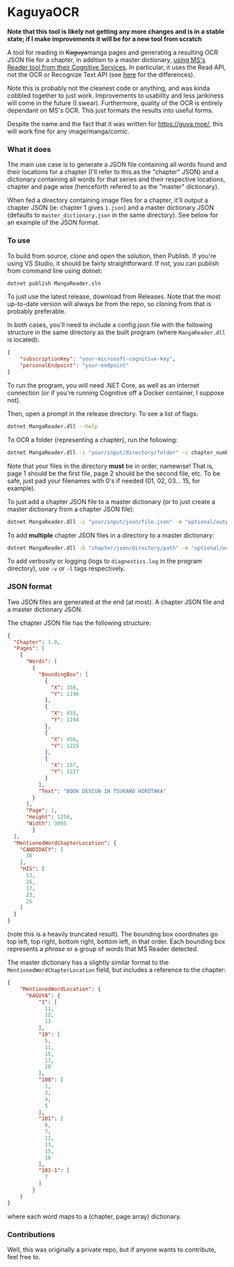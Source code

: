 # KaguyaOCR

**Note that this tool is likely not getting any more changes and is in a stable state; if I make improvements it will be for a new tool from scratch**

A tool for reading in ~~Kaguya~~manga pages and generating a resulting OCR JSON file
for a chapter, in addition to a master dictionary, [using MS's Reader tool from their Cognitive Services](https://azure.microsoft.com/en-us/services/cognitive-services/computer-vision/).  In particular, it uses the Read API, not the OCR or Recognize Text API (see [here](https://docs.microsoft.com/en-us/azure/cognitive-services/computer-vision/concept-recognizing-text) for the differences).

Note this is probably not the cleanest code or anything, and was kinda cobbled together to just work.  Improvements to usability and less jankiness will come in the future (I swear).  Furthermore, quality of the OCR is entirely dependant on MS's OCR.  This just formats the results into useful forms.

Despite the name and the fact that it was written for https://guya.moe/, this will work fine for any image/manga/comic.

### What it does

The main use case is to generate a JSON file containing all words found and their locations for a chapter (I'll refer to this as the "chapter" JSON) and a dictionary containing all words for that series and their respective locations, chapter and page wise (henceforth refered to as the "master" dictionary).

When fed a directory containing image files for a chapter, it'll output a chapter JSON (ie: chapter 1 gives ``1.json``) and a master dictionary JSON (defaults to ``master_dictionary.json`` in the same directory).  See below for an example of the JSON format.

### To use
To build from source, clone and open the solution, then Publish.  If you're using VS Studio, it should be fairly straightforward.  If not, you can publish from command line using dotnet:

```bash
dotnet publish MangaReader.sln
```

To just use the latest release, download from Releases.  Note that the most up-to-date version will always be from the repo, so cloning from that is probably preferable.

In both cases, you'll need to include a config.json file with the following structure in the same directory as the built program (where ``MangaReader.dll`` is located):
```json
{
    "subscriptionKey": "your-microsoft-cognitive-key",
    "personalEndpoint": "your-endpoint"
}
```

To run the program, you will need .NET Core, as well as an internet connection (or if you're running Cognitive off a Docker container, I suppose not).

Then, open a prompt in the release directory.  To see a list of flags:
```bash
dotnet MangaReader.dll --help
```

To OCR a folder (representing a chapter), run the following:
```bash
dotnet MangaReader.dll -i "your/input/directory/folder" -c chapter_number -o "optional/output/json/file/path.json" -m "optional/output/master/dictionary/path.json"
```

Note that your files in the directory **must** be in order, namewise!  That is, page 1 should be the first file, page 2 should be the second file, etc.  To be safe, just pad your filenames with 0's if needed (01, 02, 03... 15, for example).

To just add a chapter JSON file to a master dictionary (or to just create a master dictionary from a chapter JSON file):
```bash
dotnet MangaReader.dll -i "your/input/json/file.json" -m "optional/output/master/dictionary/path.json"
```

To add **multiple** chapter JSON files in a directory to a master dictionary:
```bash
dotnet MangaReader.dll -b "chapter/json/directory/path" -m "optional/output/master/dictionary/path"
```

To add verbosity or logging (logs to ``diagnostics.log`` in the program directory), use ``-v`` or ``-l`` tags respectively.

### JSON format

Two JSON files are generated at the end (at most).  A chapter JSON file and a master dictionary JSON.

The chapter JSON file has the following structure:
```json
{
  "Chapter": 1.0,
  "Pages": [
    {
      "Words": [
        {
          "BoundingBox": [
            {
              "X": 156,
              "Y": 1196
            },
            {
              "X": 455,
              "Y": 1194
            },
            {
              "X": 456,
              "Y": 1225
            },
            {
              "X": 157,
              "Y": 1227
            }
          ],
          "Text": "BOOK DESIGN IN TSUKANO HIROTAKA"
        }
      ],
      "Page": 1,
      "Height": 1250,
      "Width": 3095
        }
  ],
  "MentionedWordChapterLocation": {
    "CANDIDACY": [
      30
    ],
    "HIS": [
      13,
      16,
      17,
      23,
      25
    ]
  }
}
```
(note this is a heavily truncated result).  The bounding box coordinates go top left, top right, bottom right, bottom left, in that order.  Each bounding box represents a *phrase* or a group of words that MS Reader detected.

The master dictionary has a slightly similar format to the ``MentionedWordChapterLocation`` field, but includes a reference to the chapter:
```json
{
    "MentionedWordLocation": {
      "KAGUYA": {
          "1": [
            11,
            12,
            13
          ],
          "10": [
            5,
            11,
            15,
            17,
            20
          ],
          "100": [
            1,
            3,
            4,
            5
          ],
          "101": [
            6,
            7,
            11,
            13,
            15,
            18
          ],
          "101-1": [
            7
          ]
        }
    }
}
```
where each word maps to a (chapter, page array) dictionary.

### Contributions

Well, this was originally a private repo, but if anyone wants to contribute, feel free to.
